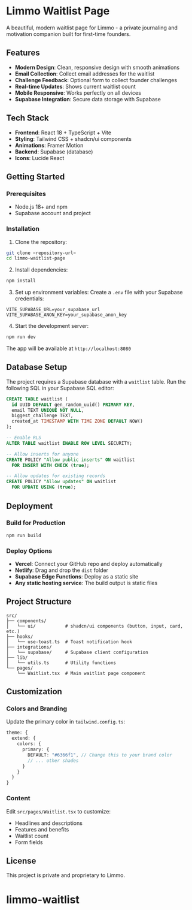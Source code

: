 # Limmo Waitlist Page

A beautiful, modern waitlist page for Limmo - a private journaling and motivation companion built for first-time founders.

## Features

- **Modern Design**: Clean, responsive design with smooth animations
- **Email Collection**: Collect email addresses for the waitlist
- **Challenge Feedback**: Optional form to collect founder challenges
- **Real-time Updates**: Shows current waitlist count
- **Mobile Responsive**: Works perfectly on all devices
- **Supabase Integration**: Secure data storage with Supabase

## Tech Stack

- **Frontend**: React 18 + TypeScript + Vite
- **Styling**: Tailwind CSS + shadcn/ui components
- **Animations**: Framer Motion
- **Backend**: Supabase (database)
- **Icons**: Lucide React

## Getting Started

### Prerequisites

- Node.js 18+ and npm
- Supabase account and project

### Installation

1. Clone the repository:
```bash
git clone <repository-url>
cd limmo-waitlist-page
```

2. Install dependencies:
```bash
npm install
```

3. Set up environment variables:
Create a `.env` file with your Supabase credentials:
```env
VITE_SUPABASE_URL=your_supabase_url
VITE_SUPABASE_ANON_KEY=your_supabase_anon_key
```

4. Start the development server:
```bash
npm run dev
```

The app will be available at `http://localhost:8080`

## Database Setup

The project requires a Supabase database with a `waitlist` table. Run the following SQL in your Supabase SQL editor:

```sql
CREATE TABLE waitlist (
  id UUID DEFAULT gen_random_uuid() PRIMARY KEY,
  email TEXT UNIQUE NOT NULL,
  biggest_challenge TEXT,
  created_at TIMESTAMP WITH TIME ZONE DEFAULT NOW()
);

-- Enable RLS
ALTER TABLE waitlist ENABLE ROW LEVEL SECURITY;

-- Allow inserts for anyone
CREATE POLICY "Allow public inserts" ON waitlist
  FOR INSERT WITH CHECK (true);

-- Allow updates for existing records
CREATE POLICY "Allow updates" ON waitlist
  FOR UPDATE USING (true);
```

## Deployment

### Build for Production

```bash
npm run build
```

### Deploy Options

- **Vercel**: Connect your GitHub repo and deploy automatically
- **Netlify**: Drag and drop the `dist` folder
- **Supabase Edge Functions**: Deploy as a static site
- **Any static hosting service**: The build output is static files

## Project Structure

```
src/
├── components/
│   └── ui/           # shadcn/ui components (button, input, card, etc.)
├── hooks/
│   └── use-toast.ts  # Toast notification hook
├── integrations/
│   └── supabase/     # Supabase client configuration
├── lib/
│   └── utils.ts      # Utility functions
└── pages/
    └── Waitlist.tsx  # Main waitlist page component
```

## Customization

### Colors and Branding

Update the primary color in `tailwind.config.ts`:
```typescript
theme: {
  extend: {
    colors: {
      primary: {
        DEFAULT: "#6366f1", // Change this to your brand color
        // ... other shades
      }
    }
  }
}
```

### Content

Edit `src/pages/Waitlist.tsx` to customize:
- Headlines and descriptions
- Features and benefits
- Waitlist count
- Form fields

## License

This project is private and proprietary to Limmo.
# limmo-waitlist

